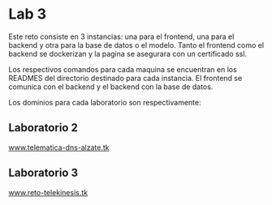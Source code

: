 # Lab 3

Este reto consiste en 3 instancias: una para el frontend, una para el backend y otra para la base de datos o el modelo.
Tanto el frontend como el backend se dockerizan y la pagina se asegurara con un certificado ssl.

Los respectivos comandos para cada maquina se encuentran en los READMES del directorio destinado para cada instancia.
El frontend se comunica con el backend y el backend con la base de datos.

Los dominios para cada laboratorio son respectivamente:

 ## Laboratorio 2
 
 www.telematica-dns-alzate.tk
 
 ## Laboratorio 3
 
  www.reto-telekinesis.tk
